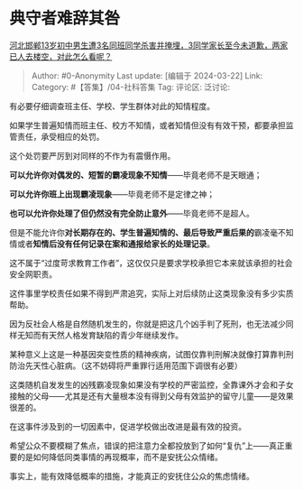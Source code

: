 # 典守者难辞其咎
[河北邯郸13岁初中男生遭3名同班同学杀害并掩埋，3同学家长至今未道歉，两家已人去楼空，对此怎么看呢？](https://www.zhihu.com/question/648698764/answer/3435466472)

> Author: #0-Anonymity
> Last update: [编辑于 2024-03-22]
> Link:
> Category: #【答集】/04-社科答集 
> Tag: 
> 评论区:
> 泛讨论:

有必要仔细调查班主任、学校、学生群体对此的知情程度。

如果学生普遍知情而班主任、校方不知情，或者知情但没有有效干预，都要承担监管责任，承受相应的处罚。

这个处罚要严厉到对同样的不作为有震慑作用。

**可以允许你对偶发的、短暂的霸凌现象不知情**——毕竟老师不是天眼通；

**可以允许你班上出现霸凌现象**——毕竟老师不是定律之神；

**也可以允许你处理了但仍然没有完全防止意外**——毕竟老师不是超人。

但是不能允许你**对长期存在的、学生普遍知情的、最后导致严重后果的**霸凌毫不知情或者**知情后没有任何记录在案和通报给家长的处理记录**。

这不属于“过度苛求教育工作者”，这仅仅只是要求学校承担它本来就该承担的社会安全网职责。

这件事里学校责任如果不得到严肃追究，实际上对后续防止这类现象没有多少实质帮助。

因为反社会人格是自然随机发生的，你就是把这几个凶手判了死刑，也无法减少同样无知而有天然人格发育缺陷的青少年继续发作。

某种意义上这是一种基因突变性质的精神疾病，试图仅靠判刑解决就像打算靠判刑防治先天性心脏病。（这不妨碍将严重罪行适用范围下调很有必要）

这类随机自发发生的凶残霸凌现象如果没有学校的严密监控，全靠课外才会和子女接触的父母——尤其是还有大量根本没有得到父母有效监护的留守儿童——是效果很差的。

在这事件涉及到的一切因素中，促进学校做出改进是最有效的投资。

希望公众不要模糊了焦点，错误的把注意力全都投放到了如何“复仇”上——真正重要的是如何降低同类事情的再现概率，而不是安抚公众情绪。

事实上，能有效降低概率的措施，才能真正的安抚住公众的焦虑情绪。